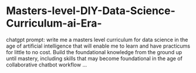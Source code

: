 # Masters-level-DIY-Data-Science-Curriculum-ai-Era-
chatgpt prompt: write me a masters level curriculum for data science in the age of artificial intelligence that will enable me to learn and have practicums for little to no cost. Build the foundational knowledge from the ground up until mastery, including skills that may become foundational in the age of collaborative chatbot workflow ...
